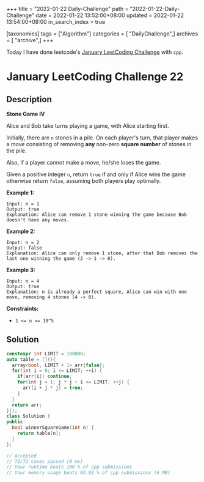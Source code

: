 +++
title = "2022-01-22 Daily-Challenge"
path = "2022-01-22-Daily-Challenge"
date = 2022-01-22 13:52:00+08:00
updated = 2022-01-22 13:54:00+08:00
in_search_index = true

[taxonomies]
tags = ["Algorithm"]
categories = [ "DailyChallenge",]
archives = [ "archive",]
+++

Today I have done leetcode's [January LeetCoding Challenge](https://leetcode.com/problems/stone-game-vi/) with `cpp`.

<!-- more -->

# January LeetCoding Challenge 22

## Description

**Stone Game IV**

Alice and Bob take turns playing a game, with Alice starting first.

Initially, there are `n` stones in a pile. On each player's turn, that player makes a *move* consisting of removing **any** non-zero **square number** of stones in the pile.

Also, if a player cannot make a move, he/she loses the game.

Given a positive integer `n`, return `true` if and only if Alice wins the game otherwise return `false`, assuming both players play optimally.

 

**Example 1:**

```
Input: n = 1
Output: true
Explanation: Alice can remove 1 stone winning the game because Bob doesn't have any moves.
```

**Example 2:**

```
Input: n = 2
Output: false
Explanation: Alice can only remove 1 stone, after that Bob removes the last one winning the game (2 -> 1 -> 0).
```

**Example 3:**

```
Input: n = 4
Output: true
Explanation: n is already a perfect square, Alice can win with one move, removing 4 stones (4 -> 0).
```

 

**Constraints:**

- `1 <= n <= 10^5`

## Solution

``` cpp
constexpr int LIMIT = 100000;
auto table = [](){
  array<bool, LIMIT + 1> arr{false};
  for(int i = 0; i <= LIMIT; ++i) {
    if(arr[i]) continue;
    for(int j = 1; j * j + i <= LIMIT; ++j) {
      arr[i + j * j] = true;
    }
  }
  return arr;
}();
class Solution {
public:
  bool winnerSquareGame(int n) {
    return table[n];
  }
};

// Accepted
// 72/72 cases passed (0 ms)
// Your runtime beats 100 % of cpp submissions
// Your memory usage beats 93.92 % of cpp submissions (6 MB)
```

